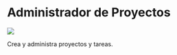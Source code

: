 # Administrador de Proyectos

<img src="https://img.shields.io/badge/GPL-v3-green"/>

Crea y administra proyectos y tareas.

